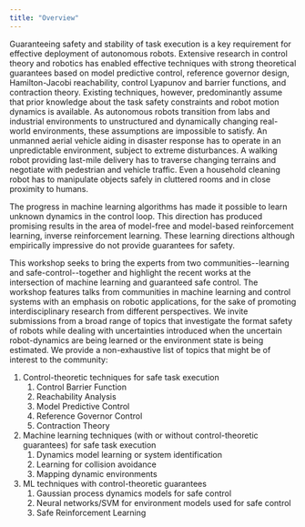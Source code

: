 ```yaml
---
title: "Overview"
---
```

Guaranteeing safety and stability of task execution is a key requirement for effective deployment of autonomous robots. Extensive research in control theory and robotics has enabled effective techniques with strong theoretical guarantees based on model predictive control, reference governor design, Hamilton-Jacobi reachability, control Lyapunov and barrier functions, and contraction theory. Existing techniques, however, predominantly assume that prior knowledge about the task safety constraints and robot motion dynamics is available. As autonomous robots transition from labs and industrial environments to unstructured and dynamically changing real-world environments, these assumptions are impossible to satisfy. An unmanned aerial vehicle aiding in disaster response has to operate in an unpredictable environment, subject to extreme disturbances. A walking robot providing last-mile delivery has to traverse changing terrains and negotiate with pedestrian and vehicle traffic. Even a household cleaning robot has to manipulate objects safely in cluttered rooms and in close proximity to humans.

The progress in machine learning algorithms has made it possible to learn unknown dynamics in the control loop. This direction has produced promising results in the area of model-free and model-based reinforcement learning, inverse reinforcement learning. These learning directions although empirically impressive do not provide guarantees for safety.

This workshop seeks to bring the experts from two communities--learning and safe-control--together and highlight the recent works at the intersection of machine learning and guaranteed safe control. The workshop features talks from communities in machine learning and control systems with an emphasis on robotic applications, for the sake of promoting interdisciplinary research from different perspectives. We invite submissions from a broad range of topics that investigate the format safety of robots while dealing with uncertainties introduced when the uncertain robot-dynamics are being learned or the environment state is being estimated. We provide a non-exhaustive list of topics that might be of interest to the community:

1. Control-theoretic techniques for safe task execution
   1. Control Barrier Function
   2. Reachability Analysis
   3. Model Predictive Control
   4. Reference Governor Control
   5. Contraction Theory
2. Machine learning techniques (with or without control-theoretic guarantees) for safe task execution
   1. Dynamics model learning or system identification
   2. Learning for collision avoidance
   3. Mapping dynamic environments
3. ML techniques with control-theoretic guarantees
   1. Gaussian process dynamics models for safe control
   2. Neural networks/SVM for environment models used for safe control
   3. Safe Reinforcement Learning

